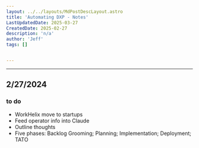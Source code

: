 ```yaml
---
layout: ../../layouts/MdPostDescLayout.astro
title: 'Automating DXP - Notes'
LastUpdatedDate: 2025-03-27
CreatedDate: 2025-02-27
description: 'n/a'
author: 'Jeff'
tags: []


---
```

***

## 2/27/2024
### to do
* WorkHelix move to startups
* Feed operator info into Claude
* Outline thoughts
* Five phases: Backlog Grooming; Planning; Implementation; Deployment; TATO
